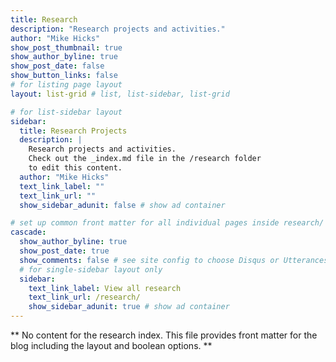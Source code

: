 ```yaml
---
title: Research
description: "Research projects and activities."
author: "Mike Hicks"
show_post_thumbnail: true
show_author_byline: true
show_post_date: false
show_button_links: false
# for listing page layout
layout: list-grid # list, list-sidebar, list-grid

# for list-sidebar layout
sidebar:
  title: Research Projects
  description: |
    Research projects and activities.
    Check out the _index.md file in the /research folder
    to edit this content.
  author: "Mike Hicks"
  text_link_label: ""
  text_link_url: ""
  show_sidebar_adunit: false # show ad container

# set up common front matter for all individual pages inside research/
cascade:
  show_author_byline: true
  show_post_date: true
  show_comments: false # see site config to choose Disqus or Utterances
  # for single-sidebar layout only
  sidebar:
    text_link_label: View all research
    text_link_url: /research/
    show_sidebar_adunit: true # show ad container
---
```


** No content for the research index. This file provides front matter for the blog including the layout and boolean options. **
